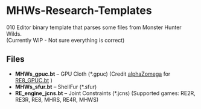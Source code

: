 # MHWs-Research-Templates #
010 Editor binary template that parses some files from Monster Hunter Wilds. <br/>
(Currently WIP - Not sure everything is correct)

## Files ##
 * **MHWs_gpuc.bt** – GPU Cloth (*.gpuc) (Credit [alphaZomega](https://github.com/alphazolam) for [RE8_GPUC.bt](https://github.com/alphazolam/RE-Engine-010-Templates/blob/main/RE8_GPUC.bt) )
 * **MHWs_sfur.bt** – ShellFur (*.sfur)
 * **RE_engine_jcns.bt** – Joint Constraints (*.jcns)  (Supported games: RE2R, RE3R, RE8, MHRS, RE4R, MHWS)
